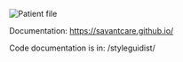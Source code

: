 ![Patient file](./docs/ui/images/patient-file.png)

Documentation: https://savantcare.github.io/

Code documentation is in: /styleguidist/
